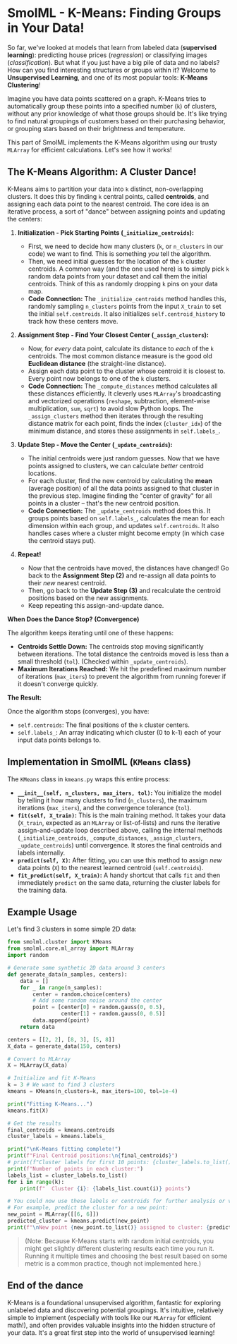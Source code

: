 # SmolML - K-Means: Finding Groups in Your Data!

So far, we've looked at models that learn from labeled data (**supervised learning**): predicting house prices (*regression*) or classifying images (*classification*). But what if you just have a big pile of data and no labels? How can you find interesting structures or groups within it? Welcome to **Unsupervised Learning**, and one of its most popular tools: **K-Means Clustering**!

Imagine you have data points scattered on a graph. K-Means tries to automatically group these points into a specified number (`k`) of clusters, without any prior knowledge of what those groups should be. It's like trying to find natural groupings of customers based on their purchasing behavior, or grouping stars based on their brightness and temperature.

This part of SmolML implements the K-Means algorithm using our trusty `MLArray` for efficient calculations. Let's see how it works!

## The K-Means Algorithm: A Cluster Dance!

K-Means aims to partition your data into `k` distinct, non-overlapping clusters. It does this by finding `k` central points, called **centroids**, and assigning each data point to the nearest centroid. The core idea is an iterative process, a sort of "dance" between assigning points and updating the centers:

1.  **Initialization - Pick Starting Points (`_initialize_centroids`):**
    * First, we need to decide how many clusters (`k`, or `n_clusters` in our code) we want to find. This is something *you* tell the algorithm.
    * Then, we need initial guesses for the location of the `k` cluster centroids. A common way (and the one used here) is to simply pick `k` random data points from your dataset and call them the initial centroids. Think of this as randomly dropping `k` pins on your data map.
    * **Code Connection:** The `_initialize_centroids` method handles this, randomly sampling `n_clusters` points from the input `X_train` to set the initial `self.centroids`. It also initializes `self.centroid_history` to track how these centers move.

2.  **Assignment Step - Find Your Closest Center (`_assign_clusters`):**
    * Now, for *every* data point, calculate its distance to *each* of the `k` centroids. The most common distance measure is the good old **Euclidean distance** (the straight-line distance).
    * Assign each data point to the cluster whose centroid it is closest to. Every point now belongs to one of the `k` clusters.
    * **Code Connection:** The `_compute_distances` method calculates all these distances efficiently. It cleverly uses `MLArray`'s broadcasting and vectorized operations (`reshape`, subtraction, element-wise multiplication, `sum`, `sqrt`) to avoid slow Python loops. The `_assign_clusters` method then iterates through the resulting distance matrix for each point, finds the index (`cluster_idx`) of the minimum distance, and stores these assignments in `self.labels_`.

3.  **Update Step - Move the Center (`_update_centroids`):**
    * The initial centroids were just random guesses. Now that we have points assigned to clusters, we can calculate *better* centroid locations.
    * For each cluster, find the new centroid by calculating the **mean** (average position) of all the data points assigned to that cluster in the previous step. Imagine finding the "center of gravity" for all points in a cluster – that's the new centroid position.
    * **Code Connection:** The `_update_centroids` method does this. It groups points based on `self.labels_`, calculates the mean for each dimension within each group, and updates `self.centroids`. It also handles cases where a cluster might become empty (in which case the centroid stays put).

4.  **Repeat!**
    * Now that the centroids have moved, the distances have changed! Go back to the **Assignment Step (2)** and re-assign all data points to their *new* nearest centroid.
    * Then, go back to the **Update Step (3)** and recalculate the centroid positions based on the new assignments.
    * Keep repeating this assign-and-update dance.

**When Does the Dance Stop? (Convergence)**

The algorithm keeps iterating until one of these happens:
* **Centroids Settle Down:** The centroids stop moving significantly between iterations. The total distance the centroids moved is less than a small threshold (`tol`). (Checked within `_update_centroids`).
* **Maximum Iterations Reached:** We hit the predefined maximum number of iterations (`max_iters`) to prevent the algorithm from running forever if it doesn't converge quickly.

**The Result:**

Once the algorithm stops (converges), you have:
* `self.centroids`: The final positions of the `k` cluster centers.
* `self.labels_`: An array indicating which cluster (0 to k-1) each of your input data points belongs to.

## Implementation in SmolML (`KMeans` class)

The `KMeans` class in `kmeans.py` wraps this entire process:
* **`__init__(self, n_clusters, max_iters, tol)`:** You initialize the model by telling it how many clusters to find (`n_clusters`), the maximum iterations (`max_iters`), and the convergence tolerance (`tol`).
* **`fit(self, X_train)`:** This is the main training method. It takes your data (`X_train`, expected as an `MLArray` or list-of-lists) and runs the iterative assign-and-update loop described above, calling the internal methods (`_initialize_centroids`, `_compute_distances`, `_assign_clusters`, `_update_centroids`) until convergence. It stores the final centroids and labels internally.
* **`predict(self, X)`:** After fitting, you can use this method to assign *new* data points (`X`) to the nearest learned centroid (`self.centroids`).
* **`fit_predict(self, X_train)`:** A handy shortcut that calls `fit` and then immediately `predict` on the same data, returning the cluster labels for the training data.

## Example Usage

Let's find 3 clusters in some simple 2D data:

```python
from smolml.cluster import KMeans
from smolml.core.ml_array import MLArray
import random

# Generate some synthetic 2D data around 3 centers
def generate_data(n_samples, centers):
    data = []
    for _ in range(n_samples):
        center = random.choice(centers)
        # Add some random noise around the center
        point = [center[0] + random.gauss(0, 0.5),
                 center[1] + random.gauss(0, 0.5)]
        data.append(point)
    return data

centers = [[2, 2], [8, 3], [5, 8]]
X_data = generate_data(150, centers)

# Convert to MLArray
X = MLArray(X_data)

# Initialize and fit K-Means
k = 3 # We want to find 3 clusters
kmeans = KMeans(n_clusters=k, max_iters=100, tol=1e-4)

print("Fitting K-Means...")
kmeans.fit(X)

# Get the results
final_centroids = kmeans.centroids
cluster_labels = kmeans.labels_

print("\nK-Means fitting complete!")
print(f"Final Centroid positions:\n{final_centroids}")
# print(f"Cluster labels for first 10 points: {cluster_labels.to_list()[:10]}")
print(f"Number of points in each cluster:")
labels_list = cluster_labels.to_list()
for i in range(k):
    print(f"  Cluster {i}: {labels_list.count(i)} points")

# You could now use these labels or centroids for further analysis or visualization!
# For example, predict the cluster for a new point:
new_point = MLArray([[6, 6]])
predicted_cluster = kmeans.predict(new_point)
print(f"\nNew point {new_point.to_list()} assigned to cluster: {predicted_cluster.to_list()[0]}")
```

> (Note: Because K-Means starts with random initial centroids, you might get slightly different clustering results each time you run it. Running it multiple times and choosing the best result based on some metric is a common practice, though not implemented here.)

## End of the dance

K-Means is a foundational unsupervised algorithm, fantastic for exploring unlabeled data and discovering potential groupings. It's intuitive, relatively simple to implement (especially with tools like our `MLArray` for efficient math!), and often provides valuable insights into the hidden structure of your data. It's a great first step into the world of unsupervised learning!